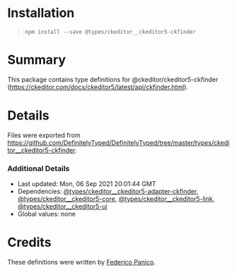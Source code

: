 # Installation
> `npm install --save @types/ckeditor__ckeditor5-ckfinder`

# Summary
This package contains type definitions for @ckeditor/ckeditor5-ckfinder (https://ckeditor.com/docs/ckeditor5/latest/api/ckfinder.html).

# Details
Files were exported from https://github.com/DefinitelyTyped/DefinitelyTyped/tree/master/types/ckeditor__ckeditor5-ckfinder.

### Additional Details
 * Last updated: Mon, 06 Sep 2021 20:01:44 GMT
 * Dependencies: [@types/ckeditor__ckeditor5-adapter-ckfinder](https://npmjs.com/package/@types/ckeditor__ckeditor5-adapter-ckfinder), [@types/ckeditor__ckeditor5-core](https://npmjs.com/package/@types/ckeditor__ckeditor5-core), [@types/ckeditor__ckeditor5-link](https://npmjs.com/package/@types/ckeditor__ckeditor5-link), [@types/ckeditor__ckeditor5-ui](https://npmjs.com/package/@types/ckeditor__ckeditor5-ui)
 * Global values: none

# Credits
These definitions were written by [Federico Panico](https://github.com/fedemp).
